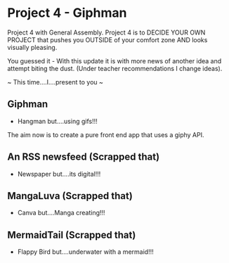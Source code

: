 # Project 4 - Giphman

Project 4 with General Assembly.
Project 4 is to DECIDE YOUR OWN PROJECT that pushes you OUTSIDE of your comfort zone AND looks visually pleasing.

You guessed it - With this update it is with more news of another idea and attempt biting the dust. (Under teacher recommendations I change ideas).

~ This time....I....present to you ~

## Giphman

- Hangman but....using gifs!!!

The aim now is to create a pure front end app that uses a giphy API.

## An RSS newsfeed (Scrapped that)

- Newspaper but....its digital!!!

## MangaLuva (Scrapped that)

- Canva but....Manga creating!!!

## MermaidTail (Scrapped that)

- Flappy Bird but....underwater with a mermaid!!!

